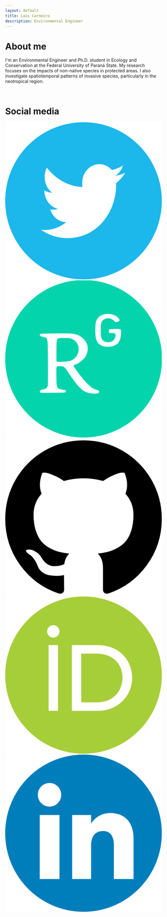 ```yaml
---
layout: default
title: Laís Carneiro
description: Environmental Engineer
---
```


# About me

I'm an Environmental Engineer and Ph.D. student in Ecology and Conservation at the Federal University of Paraná State. My research focuses on the impacts of non-native species in protected areas. I also investigate spatiotemporal patterns of invasive species, particularly in the neotropical region.

<br>

# Social media

[![Twitter](./assets/images/twitter_icon_circle.png "My Twitter: @LaisCarneiro03")](https://twitter.com/LaisCarneiro03) 
[![ResearchGate](./assets/images/researchgate_icon_circle.png "My ResearchGate: @Lais-Carneiro")](https://www.researchgate.net/profile/Lais-Carneiro) 
[![Github](./assets/images/github_icon_circle.png "My Github: @lalacarneiro")](https://github.com/lalacarneiro/) 
[![ORCID](./assets/images/orcid_icon_circle.png "My ORCID: 0000-0002-3828-7751")](https://orcid.org/0000-0002-3828-7751) 
[![LinkedIn](./assets/images/linkedin_icon_circle.png "My LinkedIn: @laiscarneiro")](https://www.linkedin.com/in/laiscarneiro/)

<br>
